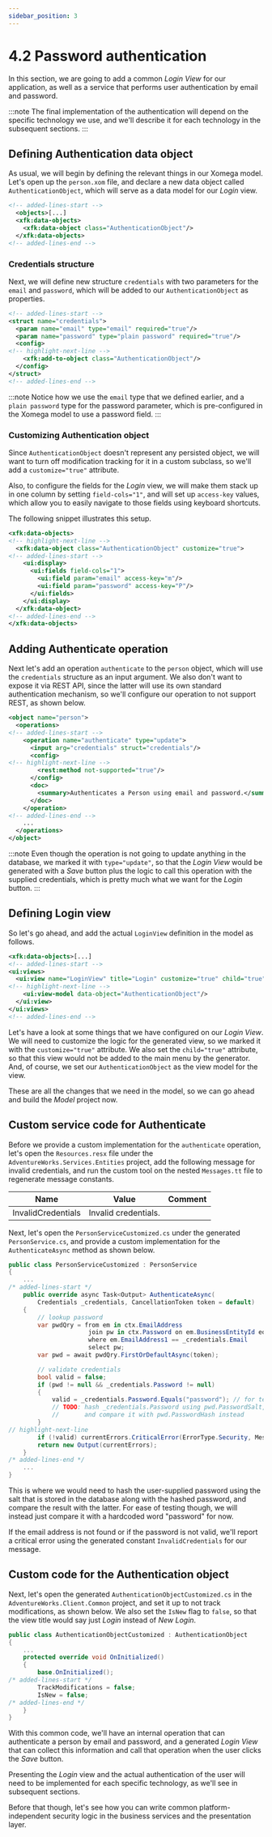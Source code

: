 ```yaml
---
sidebar_position: 3
---
```


# 4.2 Password authentication

In this section, we are going to add a common *Login View* for our application, as well as a service that performs user authentication by email and password.

:::note
The final implementation of the authentication will depend on the specific technology we use, and we'll describe it for each technology in the subsequent sections.
:::

## Defining Authentication data object

As usual, we will begin by defining the relevant things in our Xomega model. Let's open up the `person.xom` file, and declare a new data object called `AuthenticationObject`, which will serve as a data model for our *Login* view.

```xml title="person.xom"
<!-- added-lines-start -->
  <objects>[...]
  <xfk:data-objects>
    <xfk:data-object class="AuthenticationObject"/>
  </xfk:data-objects>
<!-- added-lines-end -->
```

### Credentials structure

Next, we will define new structure `credentials` with two parameters for the `email` and `password`, which will be added to our `AuthenticationObject` as properties.

```xml
<!-- added-lines-start -->
<struct name="credentials">
  <param name="email" type="email" required="true"/>
  <param name="password" type="plain password" required="true"/>
  <config>
<!-- highlight-next-line -->
    <xfk:add-to-object class="AuthenticationObject"/>
  </config>
</struct>
<!-- added-lines-end -->
```

:::note
Notice how we use the `email` type that we defined earlier, and a `plain password` type for the password parameter, which is pre-configured in the Xomega model to use a password field.
:::

### Customizing Authentication object

Since `AuthenticationObject` doesn't represent any persisted object, we will want to turn off modification tracking for it in a custom subclass, so we'll add a `customize="true"` attribute.

Also, to configure the fields for the *Login* view, we will make them stack up in one column by setting `field-cols="1"`, and will set up `access-key` values, which allow you to easily navigate to those fields using keyboard shortcuts.

The following snippet illustrates this setup.

```xml
<xfk:data-objects>
<!-- highlight-next-line -->
  <xfk:data-object class="AuthenticationObject" customize="true">
<!-- added-lines-start -->
    <ui:display>
      <ui:fields field-cols="1">
        <ui:field param="email" access-key="m"/>
        <ui:field param="password" access-key="P"/>
      </ui:fields>
    </ui:display>
  </xfk:data-object>
<!-- added-lines-end -->
</xfk:data-objects>
```

## Adding Authenticate operation

Next let's add an operation `authenticate` to the `person` object, which will use the `credentials` structure as an input argument. We also don't want to expose it via REST API, since the latter will use its own standard authentication mechanism, so we'll configure our operation to not support REST, as shown below.

```xml title="person.xom"
<object name="person">
  <operations>
<!-- added-lines-start -->
    <operation name="authenticate" type="update">
      <input arg="credentials" struct="credentials"/>
      <config>
<!-- highlight-next-line -->
        <rest:method not-supported="true"/>
      </config>
      <doc>
        <summary>Authenticates a Person using email and password.</summary>
      </doc>
    </operation>
<!-- added-lines-end -->
    ...
  </operations>
</object>
```

:::note
Even though the operation is not going to update anything in the database, we marked it with `type="update"`, so that the *Login View* would be generated with a *Save* button plus the logic to call this operation with the supplied credentials, which is pretty much what we want for the *Login* button.
:::

## Defining Login view

So let's go ahead, and add the actual `LoginView` definition in the model as follows.

```xml title="person.xom"
<xfk:data-objects>[...]
<!-- added-lines-start -->
<ui:views>
  <ui:view name="LoginView" title="Login" customize="true" child="true">
<!-- highlight-next-line -->
    <ui:view-model data-object="AuthenticationObject"/>
  </ui:view>
</ui:views>
<!-- added-lines-end -->
```

Let's have a look at some things that we have configured on our *Login View*. We will need to customize the logic for the generated view, so we marked it with the `customize="true"` attribute. We also set the `child="true"` attribute, so that this view would not be added to the main menu by the generator. And, of course, we set our `AuthenticationObject` as the view model for the view.

These are all the changes that we need in the model, so we can go ahead and build the *Model* project now.

## Custom service code for Authenticate 

Before we provide a custom implementation for the `authenticate` operation, let's open the `Resources.resx` file under the `AdventureWorks.Services.Entities` project, add the following message for invalid credentials, and run the custom tool on the nested `Messages.tt` file to regenerate message constants.

|Name|Value|Comment|
| -- | --- | ----- |
|InvalidCredentials|Invalid credentials.||

Next, let's open the `PersonServiceCustomized.cs` under the generated `PersonService.cs`, and provide a custom implementation for the `AuthenticateAsync` method as shown below.

```cs title="PersonServiceCustomized.cs"
public class PersonServiceCustomized : PersonService
{
    ...
/* added-lines-start */
    public override async Task<Output> AuthenticateAsync(
        Credentials _credentials, CancellationToken token = default)
    {
        // lookup password
        var pwdQry = from em in ctx.EmailAddress
                      join pw in ctx.Password on em.BusinessEntityId equals pw.BusinessEntityId
                      where em.EmailAddress1 == _credentials.Email
                      select pw;
        var pwd = await pwdQry.FirstOrDefaultAsync(token);

        // validate credentials
        bool valid = false;
        if (pwd != null && _credentials.Password != null)
        {
            valid = _credentials.Password.Equals("password"); // for testing only
            // TODO: hash _credentials.Password using pwd.PasswordSalt,
            //       and compare it with pwd.PasswordHash instead
        }
// highlight-next-line
        if (!valid) currentErrors.CriticalError(ErrorType.Security, Messages.InvalidCredentials);
        return new Output(currentErrors);
    }
/* added-lines-end */
    ...
}
```

This is where we would need to hash the user-supplied password using the salt that is stored in the database along with the hashed password, and compare the result with the latter. For ease of testing though, we will instead just compare it with a hardcoded word "password" for now.

If the email address is not found or if the password is not valid, we'll report a critical error using the generated constant `InvalidCredentials` for our message.

## Custom code for the Authentication object

Next, let's open the generated `AuthenticationObjectCustomized.cs` in the `AdventureWorks.Client.Common` project, and set it up to not track modifications, as shown below. We also set the `IsNew` flag to `false`, so that the view title would say just *Login* instead of *New Login*.

```cs title="AuthenticationObjectCustomized.cs"
public class AuthenticationObjectCustomized : AuthenticationObject
{
    ...
    protected override void OnInitialized()
    {
        base.OnInitialized();
/* added-lines-start */
        TrackModifications = false;
        IsNew = false;
/* added-lines-end */
    }
}
```

With this common code, we'll have an internal operation that can authenticate a person by email and password, and a generated *Login View* that can collect this information and call that operation when the user clicks the *Save* button.

Presenting the *Login* view and the actual authentication of the user will need to be implemented for each specific technology, as we'll see in subsequent sections.

Before that though, let's see how you can write common platform-independent security logic in the business services and the presentation layer.